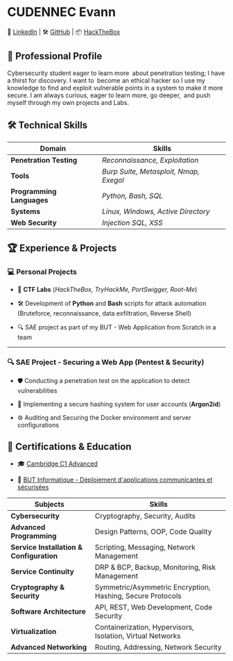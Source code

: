# CUDENNEC Evann

🔗 [LinkedIn](https://www.linkedin.com/in/evann-cudennec/) | 🛠 [GitHub](https://github.com/DigitalTw1n) | 📦 [HackTheBox](https://app.hackthebox.com/users/2126567)


## 🎯 Professional Profile

Cybersecurity student eager to learn more about penetration testing; I have a thirst for discovery. I want to become an ethical hacker so I use my knowledge to find and exploit vulnerable points in a system to make it more secure. I am always curious, eager to learn more, go deeper, and push myself through my own projects and Labs.


## 🛠 Technical Skills
| **Domain** | **Skills** |
|-------------|-----------------|
|**Penetration Testing** | _Reconnaissance, Exploitation_ |
|**Tools** | _Burp Suite, Metasploit, Nmap, Exegol_ |
|**Programming Languages** | _Python, Bash, SQL_ |
|**Systems** | _Linux, Windows, Active Directory_ |
|**Web Security** | _Injection SQL, XSS_ |


## 🏆 Experience & Projects
    

### **💻 Personal Projects**

-   🎯  **CTF Labs** (_HackTheBox, TryHackMe, PortSwigger, Root-Me_)
    
-   🛠 Development of **Python** and **Bash** scripts for attack automation (Bruteforce, reconnaissance, data exfiltration, Reverse Shell)
    
-   🔍 SAE project as part of my BUT - Web Application from Scratch in a team
------

### **🔍 SAE Project - Securing a Web App (Pentest & Security)**

-   🛡 Conducting a penetration test on the application to detect vulnerabilities
    
-   🔐 Implementing a secure hashing system for user accounts (**Argon2id**)
    
-   ⚙ Auditing and Securing the Docker environment and server configurations
    

## 📜 Certifications & Education

-   🎓 [Cambridge C1 Advanced](https://www.cambridgeenglish.org/fr/exams-and-tests/advanced/) 
    
-   🏫 [BUT Informatique - Déploiement d'applications communicantes et sécurisées](https://www.iut-amiens.fr/wp-content/uploads/BUT-INFO.pdf)
	
| **Subjects** | **Skills** |
|-------------|-----------------|
| **Cybersecurity** | Cryptography, Security, Audits  |
| **Advanced Programming** | Design Patterns, OOP, Code Quality |
| **Service Installation & Configuration** | Scripting, Messaging, Network Management |
| **Service Continuity** | DRP & BCP, Backup, Monitoring, Risk Management |
| **Cryptography & Security** | Symmetric/Asymmetric Encryption, Hashing, Secure Protocols  |
| **Software Architecture** | API, REST, Web Development, Code Security |
| **Virtualization** | Containerization, Hypervisors, Isolation, Virtual Networks |
| **Advanced Networking** | Routing, Addressing, Network Security |
